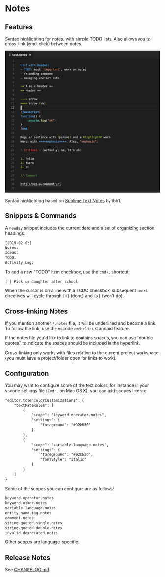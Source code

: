 # Notes

## Features

Syntax highlighting for notes, with simple TODO lists. Also allows you to cross-link (cmd-click) between notes.

![vscode notes sample](images/vscode-notes-sample.png)

Syntax highlighting based on [Sublime Text Notes](https://packagecontrol.io/packages/Notes) by tbh1.

## Snippets & Commands

A `newday` snippet includes the current date and a set of organizing section headings:

```
[2019-02-02]
Notes:
Ideas:
TODO:
Activity Log:
```

To add a new "TODO" item checkbox, use the `cmd+L` shortcut:

```
[ ] Pick up daughter after school
```

When the cursor is on a line with a TODO checkbox, subsequent `cmd+L` directives will cycle through `[√]` (done) and `[x]` (won't do).

## Cross-linking Notes

If you mention another `*.notes` file, it will be underlined and become a link. To follow the link, use the vscode `cmd+click` standard feature.

If the notes file you'd like to link to contains spaces, you can use "double quotes" to indicate the spaces should be included in the hyperlink.

Cross-linking only works with files relative to the current project workspace (you must have a project/folder open for links to work).

## Configuration

You may want to configure some of the text colors, for instance in your vscode settings file (`Cmd+,` on Mac OS X), you can add scopes like so:

```
"editor.tokenColorCustomizations": {
    "textMateRules": [
        {
            "scope": "keyword.operator.notes",
            "settings": {
                "foreground": "#92b630"
            }
        },
        {
            "scope": "variable.language.notes",
            "settings": {
                "foreground": "#92b630",
                "fontStyle": "italic"
            }
        }
    ]
}
```

Some of the scopes you can configure are as follows:

```
keyword.operator.notes
keyword.other.notes
variable.language.notes
entity.name.tag.notes
comment.notes
string.quoted.single.notes
string.quoted.double.notes
invalid.deprecated.notes
```

Other scopes are language-specific.

## Release Notes

See [CHANGELOG.md](CHANGELOG.md).
